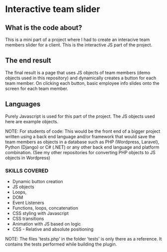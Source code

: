 # Interactive team slider

## What is the code about?
This is a mini part of a project where I had to create an interacive team members slider for a client.
This is the interactive JS part of the project.

## The end result
The final result is a page that uses JS objects of team members (demo objects used in this repository) and dynamically creates a button for each team member.  On clicking each button, basic employee info slides onto the screen for each team member.

## Languages
Purely Javascript is used for this part of the project.
The JS objects used here are example objects.

NOTE: For students of code:
This would be the front end of a bigger project written using a back end language and/or framework that would save the team members as objects in a database such as PHP (Wordpress, Laravel), Python (Django) or C# (.NET) or any other back end language and platform combination.
(See my other repositories for converting PHP objects to JS objects in Wordpress)

### SKILLS COVERED

- Dynamic button creation
- JS objects
- Loops,
- DOM
- Event Listeners
- Functions, loops, concatenation
- CSS styling with Javascript
- CSS transitions
- Animation with JS based on logic
- CSS - Relative and absolute positioning

NOTE: The files 'tests.php' in the folder 'tests' is only there as a reference. It contains the tests performed while building the plugin.
